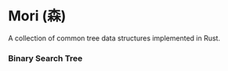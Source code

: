 # Mori (森)

A collection of common tree data structures implemented in Rust.

### Binary Search Tree
